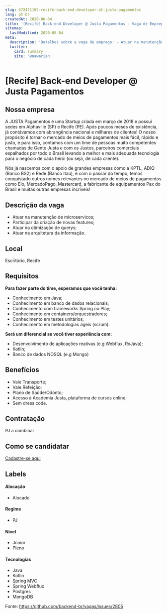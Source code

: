 ```yaml
---
slug: 672471195-recife-back-end-developer-at-justa-pagamentos
lang: pt-br
createdAt: 2020-08-04
title: '[Recife] Back-end Developer @ Justa Pagamentos - Vaga de Emprego'
sitemap:
  lastModified: 2020-08-04
meta:
  description: 'Detalhes sobre a vaga de emprego: - Atuar na manutenção de microservicos; - Participar da criação de novas features; - Atuar na otimização de querys; - Atuar na arquitetura da informação.'
  twitter:
    card: summary
    site: '@nawarian'
---
```


# [Recife] Back-end Developer @ Justa Pagamentos

<!--
==================================================
Caso a vaga for remoto durante a pandemia informar no texto "Remoto durante o covid"
==================================================
-->
<!-- 
==================================================
POR FAVOR, SÓ POSTE SE A VAGA FOR PARA BACK-END!

Não faça distinção de gênero no título da vaga.

Use: "Back-End Developer" ao invés de 
"Desenvolvedor Back-End" \o/

Exemplo: `[São Paulo] Back-End Developer @ NOME DA EMPRESA`
==================================================
-->
<!--
==================================================
Caso a vaga for remoto durante a pandemia deixar a linha abaixo
==================================================
-->
## Nossa empresa

A JUSTA Pagamentos é uma Startup criada em março de 2018 e possui sedes em Alphaville (SP) e Recife (PE). Após poucos meses de existência, já contávamos com abrangência nacional e milhares de clientes! O nosso propósito é tornar o mercado de meios de pagamentos mais fácil, rápido e justo, e para isso, contamos com um time de pessoas muito competentes chamadas de Gente Justa e com os Justos, parceiros comerciais espalhados por todo o Brasil levando a melhor e mais adequada tecnologia para o negócio de cada herói (ou seja, de cada cliente).

Nós já nascemos com o apoio de grandes empresas como a KPTL, ADIQ (Banco BS2) e Rede (Banco Itaú), e com o passar do tempo, temos conquistado outros nomes relevantes no mercado de meios de pagamentos como Elo, MercadoPago, Mastercard, a fabricante de equipamentos Pax do Brasil e muitas outras empresas incríveis!

## Descrição da vaga

- Atuar na manutenção de microservicos;
- Participar da criação de novas features;
- Atuar na otimização de querys;
- Atuar na arquitetura da informação.

## Local

Escritório, Recife

## Requisitos

**Para fazer parte do time, esperamos que você tenha:**
- Conhecimento em Java;
- Conhecimento em banco de dados relacionais;
- Conhecimento com frameworks Spring ou Play;
- Conhecimento em containers/orquestradores;
- Conhecimento em testes unitários;
- Conhecimento em metodologias ágeis (scrum).

**Será um diferencial se você tiver experiência com:**
- Desenvolvimento de aplicações reativas (e.g Webflux, RxJava);
- Kotlin;
- Banco de dados NOSQL (e.g Mongo)

## Benefícios

- Vale Transporte;
- Vale Refeição;
- Plano de Saúde/Odonto;
- Acesso à Academia Justa, plataforma de cursos online;
- Sem dress code.

## Contratação

PJ a combinar

## Como se candidatar

[Cadastre-se aqui](https://jobs.kenoby.com/justa/job/desenvolvedor-back-end/5e4a9d034e8f6468227813a5)

## Labels
<!-- retire os labels que não fazem sentido à vaga -->

#### Alocação
- Alocado

#### Regime
- PJ

#### Nível
- Júnior
- Pleno

#### Tecnologias
- Java
- Kotlin
- Spring MVC
- Spring Webflux
- Postgres
- MongoDB



Fonte: https://github.com/backend-br/vagas/issues/2805